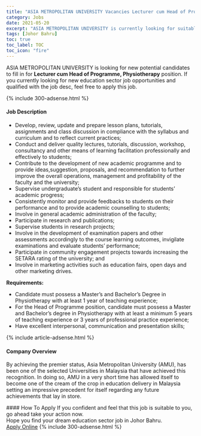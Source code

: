 ```yaml
---
title: "ASIA METROPOLITAN UNIVERSITY Vacancies Lecturer cum Head of Programme, Physiotherapy" 
category: Jobs 
date: 2021-05-20 
excerpt: "ASIA METROPOLITAN UNIVERSITY is currently looking for suitable person to fill in the Lecturer cum Head of Programme, Physiotherapy which positioned at Johor Bahru" 
tags: [Johor Bahru] 
toc: true 
toc_label: TOC 
toc_icon: "fire" 
--- 
```


<p>ASIA METROPOLITAN UNIVERSITY is looking for new potential candidates to fill in for <b>Lecturer cum Head of Programme, Physiotherapy</b> position. If you currently looking for new education sector job opportunities and qualified with the job desc, feel free to apply this job.
</p>{% include 300-adsense.html %} 
<div><div><h4>Job Description</h4></div><div><div><span><div><ul><li><span>Develop, review, update and prepare lesson plans, tutorials, assignments and class discussion in compliance with the syllabus and curriculum and to reflect current practices;</span></li><li><span>Conduct and deliver quality lectures, tutorials, discussion, workshop, consultancy and other means of learning facilitation professionally and effectively to students;</span></li><li><span>Contribute to the development of new academic programme and to provide ideas,suggestion, proposals, and recommendation to further improve the overall operations, management and profitability of the faculty and the university;</span></li><li><span>Supervise undergraduate&#8217;s student and responsible for students&#8217; academic progress;</span></li><li><span>Consistently monitor and provide feedbacks to students on their performance and to provide academic counselling to students;</span></li><li><span>Involve in general academic administration of the faculty;</span></li><li><span>Participate in research and publications;</span></li><li><span>Supervise students in research projects;</span></li><li><span>Involve in the development of examination papers and other assessments accordingly to the course learning outcomes, invigilate examinations and evaluate students&#8217; performance;</span></li><li><span>Participate in community engagement projects towards increasing the SETARA rating of the university; and</span></li><li><span>Involve in marketing activities such as education fairs, open days and other marketing drives.</span></li></ul><p><strong>Requirements:</strong></p><ul><li><span>Candidate must possess a Master&#8217;s and Bachelor&#8217;s Degree in Physiotherapy with at least 1 year of teaching experience;</span></li><li><span>For the Head of Programme position, candidate must possess a Master and Bachelor&#8217;s degree in Physiotherapy with at least a minimum 5 years of teaching experience or 3 years of professional practice experience;</span></li><li>Have excellent interpersonal, communication and presentation skills;</li></ul></div></span></div></div></div> 
{% include article-adsense.html %} 
<div><div><h4>Company Overview</h4></div><div><div><span><div><p>By achieving the premier status, Asia Metropolitan University (AMU), has been one of the selected Universities in Malaysia that have achieved this recognition. In doing so, AMU in a very short time has allowed itself to become one of the cream of the crop in education delivery in Malaysia setting an impressive precedent for itself regarding any future achievements that lay in store.</p></div></span></div></div></div> 
#### How To Apply 
If you confident and feel that this job is suitable to you, go ahead take your action now. <br/> 
Hope you find your dream education sector job in Johor Bahru. <br/> 
<a href="https://www.jobstreet.com.my/en/job/lecturer-cum-head-of-programme-physiotherapy-4572335?jobId=jobstreet-my-job-4572335" class="btn btn--info" target="_blank" rel="nofollow noopenner">Apply Online</a> 
{% include 300-adsense.html %} 
